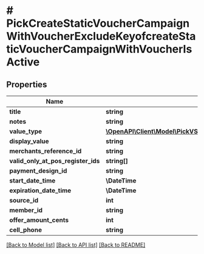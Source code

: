 # # PickCreateStaticVoucherCampaignWithVoucherExcludeKeyofcreateStaticVoucherCampaignWithVoucherIsActive

## Properties

Name | Type | Description | Notes
------------ | ------------- | ------------- | -------------
**title** | **string** |  |
**notes** | **string** |  |
**value_type** | [**\OpenAPI\Client\Model\PickVSCampaignUpdateParamsExcludeKeyofVSCampaignUpdateParamsStartDateOrExpirationDateValueType**](PickVSCampaignUpdateParamsExcludeKeyofVSCampaignUpdateParamsStartDateOrExpirationDateValueType.md) |  |
**display_value** | **string** |  | [optional]
**merchants_reference_id** | **string** |  | [optional]
**valid_only_at_pos_register_ids** | **string[]** |  | [optional]
**payment_design_id** | **string** |  |
**start_date_time** | **\DateTime** |  |
**expiration_date_time** | **\DateTime** |  |
**source_id** | **int** |  |
**member_id** | **string** |  | [optional]
**offer_amount_cents** | **int** |  |
**cell_phone** | **string** |  | [optional]

[[Back to Model list]](../../README.md#models) [[Back to API list]](../../README.md#endpoints) [[Back to README]](../../README.md)
